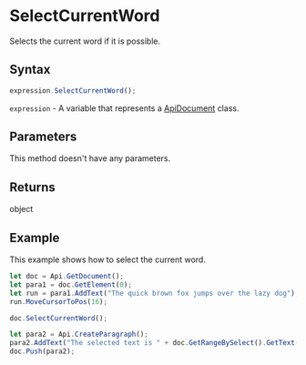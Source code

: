 # SelectCurrentWord

Selects the current word if it is possible.

## Syntax

```javascript
expression.SelectCurrentWord();
```

`expression` - A variable that represents a [ApiDocument](../ApiDocument.md) class.

## Parameters

This method doesn't have any parameters.

## Returns

object

## Example

This example shows how to select the current word.

```javascript editor-
let doc = Api.GetDocument();
let para1 = doc.GetElement(0);
let run = para1.AddText("The quick brown fox jumps over the lazy dog");
run.MoveCursorToPos(16);

doc.SelectCurrentWord();

let para2 = Api.CreateParagraph();
para2.AddText("The selected text is " + doc.GetRangeBySelect().GetText());
doc.Push(para2);

```

